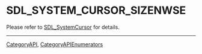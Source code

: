 # SDL_SYSTEM_CURSOR_SIZENWSE

Please refer to [SDL_SystemCursor](SDL_SystemCursor) for details.

----
[CategoryAPI](CategoryAPI), [CategoryAPIEnumerators](CategoryAPIEnumerators)

